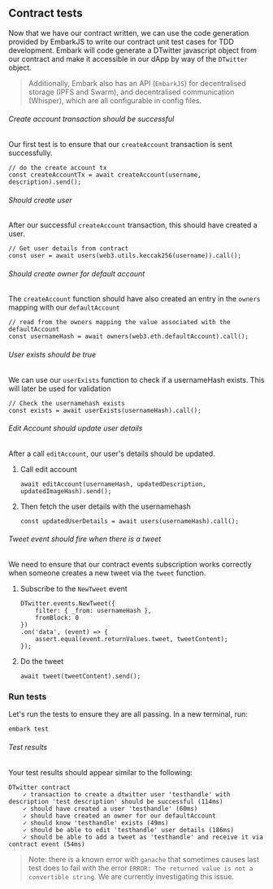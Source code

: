 ## Contract tests
Now that we have our contract written, we can use the code generation provided by EmbarkJS to write our contract unit test cases for TDD development. Embark will code generate a DTwitter javascript object from our contract and make it accessible in our dApp by way of the `DTwitter` object. 
> Additionally, Embark also has an API (`EmbarkJS`) for decentralised storage (IPFS and Swarm), and decentralised communication (Whisper), which are all configurable in config files. 
###### Create account transaction should be successful
Our first test is to ensure that our `createAccount` transaction is sent successfully.
```
// do the create account tx
const createAccountTx = await createAccount(username, description).send();
```
###### Should create user
After our successful `createAccount` transaction, this should have created a user. 
```
// Get user details from contract
const user = await users(web3.utils.keccak256(username)).call();
```
###### Should create owner for default account
The `createAccount` function should have also created an entry in the `owners` mapping with our `defaultAccount`
```
// read from the owners mapping the value associated with the defaultAccount
const usernameHash = await owners(web3.eth.defaultAccount).call();
```
###### User exists should be true
We can use our `userExists` function to check if a usernameHash exists. This will later be used for validation
```
// Check the usernamehash exists
const exists = await userExists(usernameHash).call();
```
###### Edit Account should update user details
After a call `editAccount`, our user's details should be updated.
1. Call edit account
    ```
    await editAccount(usernameHash, updatedDescription, updatedImageHash).send();
    ```
2. Then fetch the user details with the usernamehash
    ```
    const updatedUserDetails = await users(usernameHash).call();
    ```
###### Tweet event should fire when there is a tweet
We need to ensure that our contract events subscription works correctly when someone creates a new tweet via the `tweet` function.
1. Subscribe to the `NewTweet` event
    ```
    DTwitter.events.NewTweet({
        filter: { _from: usernameHash },
        fromBlock: 0
   })
   .on('data', (event) => {
        assert.equal(event.returnValues.tweet, tweetContent);
    });
    ```
2. Do the tweet
    ```
    await tweet(tweetContent).send();
    ```
### Run tests
Let's run the tests to ensure they are all passing. In a new terminal, run:
```
embark test
```
###### Test results
Your test results should appear similar to the following:
```
DTwitter contract
    ✓ transaction to create a dtwitter user 'testhandle' with description 'test description' should be successful (114ms)
    ✓ should have created a user 'testhandle' (60ms)
    ✓ should have created an owner for our defaultAccount
    ✓ should know 'testhandle' exists (49ms)
    ✓ should be able to edit 'testhandle' user details (186ms)
    ✓ should be able to add a tweet as 'testhandle' and receive it via contract event (54ms)
```
> Note: there is a known error with `ganache` that sometimes causes last test does to fail with the error `ERROR: The returned value is not a convertible string`. We are currently investigating this issue.
